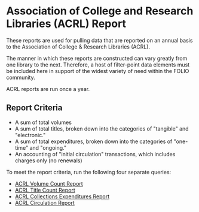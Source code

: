 # Association of College and Research Libraries (ACRL) Report

These reports are used for pulling data that are reported on an annual basis to the Association of College & Research Libraries (ACRL).

The manner in which these reports are constructed can vary greatly from one library to the next. Therefore, a host of filter-point data elements must be included here in support of the widest variety of need within the FOLIO community.

ACRL reports are run once a year.

## Report Criteria

* A sum of total volumes
* A sum of total titles, broken down into the categories of "tangible" and "electronic."
* A sum of total expenditures, broken down into the categories of "one-time" and "ongoing."
* An accounting of "initial circulation" transactions, which includes charges only (no renewals)

To meet the report criteria, run the following four separate queries:

* [ACRL Volume Count Report](volume_count)
* [ACRL Title Count Report](title_count)
* [ACRL Collections Expenditures Report](collections_expenditures)
* [ACRL Circulation Report](circulation)
